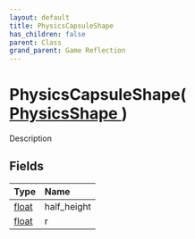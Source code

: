 ```yaml
---
layout: default
title: PhysicsCapsuleShape
has_children: false
parent: Class
grand_parent: Game Reflection
---
```

# PhysicsCapsuleShape( [ PhysicsShape ](/riftbreaker-wiki/docs/game-reflection/classes/physics_shape/) )
Description 

## Fields

| Type | Name |
|:----------|:--------------|
| [float](/riftbreaker-wiki/docs/game-reflection/components/float/) | half_height |
| [float](/riftbreaker-wiki/docs/game-reflection/components/float/) | r |

